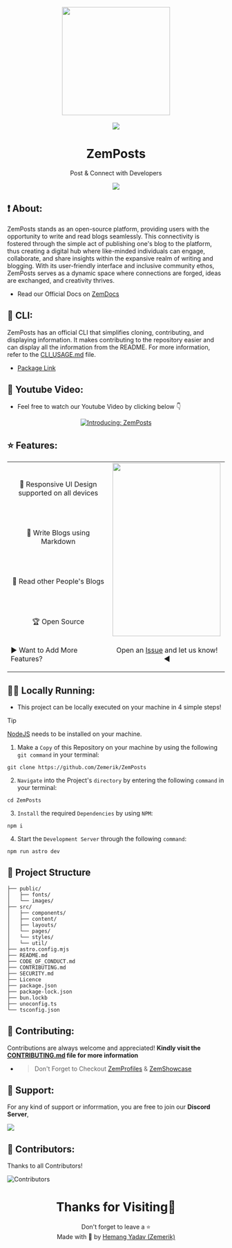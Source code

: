 <p align = "center">

<img src = "public/favicon.ico" style = "height:250px;width:250px">

<br>

<br>

<img src = "https://skillicons.dev/icons?i=javascript,typescript,css,astro,react,vscode,npm,nodejs,php,vue,html,git,vercel,github&perline=25">

</p>

<h1 align = "center">
  ZemPosts
</h1>

<p align = "center">
  Post & Connect with Developers
</p>

<p align = "center">
  <img src = "public/Screenshot.png">
</p>

## ❗ About:

ZemPosts stands as an open-source platform, providing users with the opportunity to write and read blogs seamlessly. This connectivity is fostered through the simple act of publishing one's blog to the platform, thus creating a digital hub where like-minded individuals can engage, collaborate, and share insights within the expansive realm of writing and blogging. With its user-friendly interface and inclusive community ethos, ZemPosts serves as a dynamic space where connections are forged, ideas are exchanged, and creativity thrives.

- Read our Official Docs on [ZemDocs](https://zemdocs.vercel.app/en/zemposts/introduction)

## 🤖 CLI:

ZemPosts has an official CLI that simplifies cloning, contributing, and displaying information. It makes contributing to the repository easier and can display all the information from the README. For more information, refer to the [CLI_USAGE.md](https://github.com/Zemerik/ZemPosts/blob/main/CLI_USAGE.md) file.

- [Package Link](https://www.npmjs.com/package/zemposts)

## 🎥 Youtube Video:

- Feel free to watch our Youtube Video by clicking below 👇

<div align = "center">

[![Introducing: ZemPosts](https://ytcards.demolab.com/?id=1HVd3NTt3f8&title=Introducing%3A+ZemPosts&lang=en&timestamp=1723352391&background_color=%230d1117&title_color=%23ffffff&stats_color=%23dedede&max_title_lines=1&width=250&border_radius=5&duration=411 "Introducing: ZemPosts")](https://www.youtube.com/watch?v=1HVd3NTt3f8)

</div>

## ⭐ Features:

<table align = "center">
  <tr>
    <td>
      <br>
      <p align = "center">
        📱 Responsive UI Design supported on all devices
      </p>
      <br>
      <br>
      <p align = "center">
        📃 Write Blogs using Markdown
      </p>
      <br>
      <br>
      <p align = "center">
        💖 Read other People's Blogs
      </p>
      <br>
      <br>
      <p align = "center">
        🏆 Open Source
      </p>
    </td>
    <td>

  <img src = "public/Screenshot_phone.png" style = "height: 400px; width: 250px">
    </td>
  </tr>
  <tr>
    <td>
      <p align = "left">
       ▶️ Want to Add More Features?
      </p>
    </td>
    <td>
      <p align = "center">
       Open an <a href = "https://github.com/Zemerik/ZemPosts/issues">Issue</a> and let us know! ◀
      </p>
    </td>
  </tr>
</table>

## 🏃‍♂️ Locally Running:

- This project can be locally executed on your machine in 4 simple steps!

> [!Tip]
> [NodeJS](https://nodejs.org/) needs to be installed on your machine. 


1. Make a `Copy` of this Repository on your machine by using the following `git command` in your terminal:

```
git clone https://github.com/Zemerik/ZemPosts
```

2. `Navigate` into the Project's `directory` by entering the following `command` in your terminal:

```
cd ZemPosts
```

3. `Install` the required `Dependencies` by using `NPM`:

```nodejs
npm i
```

4. Start the `Development Server` through the following `command`:

```nodejs
npm run astro dev
```

## 🚀 Project Structure

```text
├── public/
│   ├── fonts/
│   └── images/
├── src/
│   ├── components/
│   ├── content/
│   ├── layouts/
│   └── pages/
│   └── styles/
│   └── util/
├── astro.config.mjs
├── README.md
├── CODE_OF_CONDUCT.md
├── CONTRIBUTING.md
├── SECURITY.md
├── Licence
├── package.json
├── package-lock.json
├── bun.lockb
├── unoconfig.ts
└── tsconfig.json
```

## 🤝 Contributing:

Contributions are always welcome and appreciated! **Kindly visit the [CONTRIBUTING.md](https://github.com/Zemerik/ZemPosts/blob/main/CONTRIBUTING.md) file for more information**

- > Don't Forget to Checkout [ZemProfiles](https://github.com/Zemerik/ZemProfiles) & [ZemShowcase](https://github.com/Zemerik/ZemShowcase)
  
## 💁 Support:

For any kind of support or inforrmation, you are free to join our **Discord Server**,

<a href = "https://discord.gg/UF9KsmuGbr">
  <img src = "https://invidget.switchblade.xyz/UF9KsmuGbr">
</a>

## 🥳 Contributors:

Thanks to all Contributors!

![Contributors](https://contrib.rocks/image?repo=Zemerik/ZemPosts)

<h1 align = "center">
  Thanks for Visiting🙏
</h1>

<p align = "center">
  Don't forget to leave a ⭐
  <br>
  Made with 💖 by <a href = "https://github.com/Zemerik">Hemang Yadav (Zemerik)</a>
</p>
